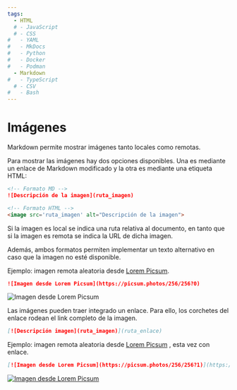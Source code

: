 ```yaml
---
tags:
  - HTML
  # - JavaScript
  # - CSS
#   - YAML
#   - MkDocs
#   - Python
#   - Docker
#   - Podman
  - Markdown
#   - TypeScript
  # - CSV
#   - Bash
---
```




# Imágenes 

Markdown permite mostrar imágenes tanto locales como remotas.



Para mostrar las imágenes hay dos opciones disponibles. Una es mediante un enlace de Markdown modificado 
y la otra es mediante una etiqueta HTML:

```md title="Imágenes en Markdown"
<!-- Formato MD -->
![Descripción de la imagen](ruta_imagen)

<!-- Formato HTML -->
<image src='ruta_imagen' alt="Descripción de la imagen">
```

Si la imagen es local se indica una ruta relativa al documento, 
en tanto que si la imagen es remota se indica la URL de dicha imagen.

Además, ambos formatos permiten implementar un texto alternativo en caso que la imagen no esté disponible.

Ejemplo: imagen remota aleatoria desde [Lorem Picsum](https://picsum.photos/).

```md 
![Imagen desde Lorem Picsum](https://picsum.photos/256/256?0)
```


![Imagen desde Lorem Picsum](https://picsum.photos/256/256?0)


<!-- # Imagenes con enlace -->

Las imágenes pueden traer integrado un enlace. Para ello, los corchetes del enlace rodean el link completo de la imagen.

```md title="Imagen remota - con enlace"
[![Descripción imagen](ruta_imagen)](ruta_enlace)
```

Ejemplo: imagen remota aleatoria desde [Lorem Picsum](https://picsum.photos/) , esta vez con enlace.

```md 
[![Imagen desde Lorem Picsum](https://picsum.photos/256/256?1)](https://picsum.photos/)
```


[![Imagen desde Lorem Picsum](https://picsum.photos/256/256?1)](https://picsum.photos/)



